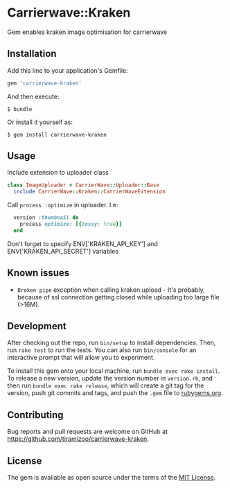 # Carrierwave::Kraken

Gem enables kraken image optimisation for carrierwave

## Installation

Add this line to your application's Gemfile:

```ruby
gem 'carrierwave-kraken'
```

And then execute:

    $ bundle

Or install it yourself as:

    $ gem install carrierwave-kraken

## Usage

Include extension to uploader class
```ruby
class ImageUploader < CarrierWave::Uploader::Base
  include CarrierWave::Kraken::CarrierWaveExtension
```

Call `process :optimize` in uploader. I.e:

```ruby
  version :thumbnail do
    process optimize: [{lossy: true}]
  end
```

Don't forget to specify ENV['KRAKEN_API_KEY'] and ENV['KRAKEN_API_SECRET'] variables

## Known issues

- `Broken pipe` exception when calling kraken.upload - It's probably, because of ssl connection getting closed while uploading too large file (>16M).

## Development

After checking out the repo, run `bin/setup` to install dependencies. Then, run `rake test` to run the tests. You can also run `bin/console` for an interactive prompt that will allow you to experiment.

To install this gem onto your local machine, run `bundle exec rake install`. To release a new version, update the version number in `version.rb`, and then run `bundle exec rake release`, which will create a git tag for the version, push git commits and tags, and push the `.gem` file to [rubygems.org](https://rubygems.org).

## Contributing

Bug reports and pull requests are welcome on GitHub at https://github.com/tiramizoo/carrierwave-kraken.

## License

The gem is available as open source under the terms of the [MIT License](http://opensource.org/licenses/MIT).

